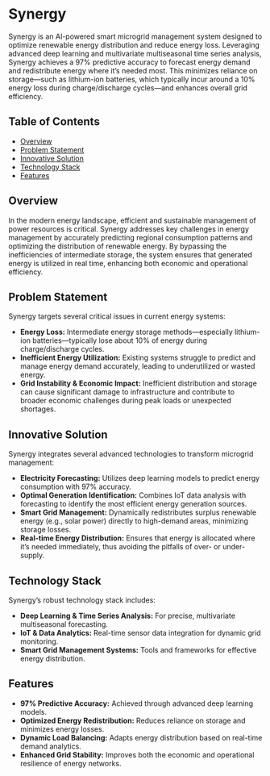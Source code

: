 # Synergy

Synergy is an AI-powered smart microgrid management system designed to optimize renewable energy distribution and reduce energy loss. Leveraging advanced deep learning and multivariate multiseasonal time series analysis, Synergy achieves a 97% predictive accuracy to forecast energy demand and redistribute energy where it’s needed most. This minimizes reliance on storage—such as lithium-ion batteries, which typically incur around a 10% energy loss during charge/discharge cycles—and enhances overall grid efficiency.

## Table of Contents

- [Overview](#overview)
- [Problem Statement](#problem-statement)
- [Innovative Solution](#innovative-solution)
- [Technology Stack](#technology-stack)
- [Features](#features)

## Overview

In the modern energy landscape, efficient and sustainable management of power resources is critical. Synergy addresses key challenges in energy management by accurately predicting regional consumption patterns and optimizing the distribution of renewable energy. By bypassing the inefficiencies of intermediate storage, the system ensures that generated energy is utilized in real time, enhancing both economic and operational efficiency.

## Problem Statement

Synergy targets several critical issues in current energy systems:

- **Energy Loss:** Intermediate energy storage methods—especially lithium-ion batteries—typically lose about 10% of energy during charge/discharge cycles.
- **Inefficient Energy Utilization:** Existing systems struggle to predict and manage energy demand accurately, leading to underutilized or wasted energy.
- **Grid Instability & Economic Impact:** Inefficient distribution and storage can cause significant damage to infrastructure and contribute to broader economic challenges during peak loads or unexpected shortages.

## Innovative Solution

Synergy integrates several advanced technologies to transform microgrid management:

- **Electricity Forecasting:** Utilizes deep learning models to predict energy consumption with 97% accuracy.
- **Optimal Generation Identification:** Combines IoT data analysis with forecasting to identify the most efficient energy generation sources.
- **Smart Grid Management:** Dynamically redistributes surplus renewable energy (e.g., solar power) directly to high-demand areas, minimizing storage losses.
- **Real-time Energy Distribution:** Ensures that energy is allocated where it’s needed immediately, thus avoiding the pitfalls of over- or under-supply.

## Technology Stack

Synergy’s robust technology stack includes:

- **Deep Learning & Time Series Analysis:** For precise, multivariate multiseasonal forecasting.
- **IoT & Data Analytics:** Real-time sensor data integration for dynamic grid monitoring.
- **Smart Grid Management Systems:** Tools and frameworks for effective energy distribution.

## Features

- **97% Predictive Accuracy:** Achieved through advanced deep learning models.
- **Optimized Energy Redistribution:** Reduces reliance on storage and minimizes energy losses.
- **Dynamic Load Balancing:** Adapts energy distribution based on real-time demand analytics.
- **Enhanced Grid Stability:** Improves both the economic and operational resilience of energy networks.

